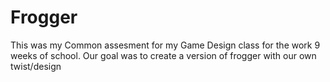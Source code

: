 # Frogger

This was my Common assesment for my Game Design class for the work 9 weeks of school.
Our goal was to create a version of frogger with our own twist/design
